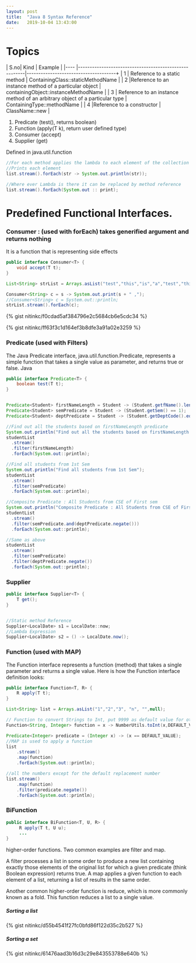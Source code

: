```yaml
---
layout: post
title:  "Java 8 Syntax Reference"
date:   2019-10-04 13:43:00
---
```


# Topics

| S.no| Kind                                                  | Example                              |
|---- |-------------------------------------------------------|--------------------------------------+
| 1  | Reference to a static method                          | ContainingClass::staticMethodName  |
| 2  |Reference to an instance method of a particular object | containingObject::instanceMethodName |
| 3  | Reference to an instance method of an arbitrary object of a particular type | ContainingType::methodName           |
| 4  |Reference to a constructor                             | ClassName::new                       |

1. Predicate (test(), returns boolean)
2. Function (apply(T k), return user defined type)
3. Consumer (accept)
4. Supplier (get)

Defined in java.util.function

```Java
//For each method applies the lambda to each element of the collection
//Prints each element
list.stream().forEach(str -> System.out.println(str));

//Where ever Lambda is there it can be replaced by method reference
list.stream().forEach(System.out :: print);

```

# Predefined Functional Interfaces.

### Consumer : (used with forEach) takes generified argument and returns nothing
It is a function that is representing side effects
```java
public interface Consumer<T> {
    void accept(T t);
}

List<String> strList = Arrays.asList("test","this","is","a","test","this","test","is","not","complex");

Consumer<String> c = s -> System.out.print(s + " ,");
//Consumer<String> c = System.out::println;
strList.stream().forEach(c);
```
{% gist nitinkc/f0cdad5af384796e2c5684cb6e5cdc34 %}

{% gist nitinkc/ff63f3c1d164ef3b8dfe3a91a02e3259 %}

### Predicate (used with Filters)

The Java Predicate interface, java.util.function.Predicate, represents a simple function that takes a single value as parameter, and returns true or false.
Java
```java
public interface Predicate<T> {
    boolean test(T t);
}


Predicate<Student> firstNameLength = Student -> (Student.getfName().length() <= 3);
Predicate<Student> semPredicate = Student -> (Student.getSem() == 1);
Predicate<Student> deptPredicate = Student -> (Student.getDeptCode().equalsIgnoreCase("mec"));

//Find out all the students based on firstNameLength predicate
System.out.println("Find out all the students based on firstNameLength predicate");
studentList
  .stream()
  .filter(firstNameLength)
  .forEach(System.out::println);

//Find all students from 1st Sem
System.out.println("Find all students from 1st Sem");
studentList
  .stream()
  .filter(semPredicate)
  .forEach(System.out::println);

//Composite Predicate : All Students from CSE of First sem
System.out.println("Composite Predicate : All Students from CSE of First sem");
studentList
  .stream()
  .filter(semPredicate.and(deptPredicate.negate()))
  .forEach(System.out::println);

//Same as above
studentList
  .stream()
  .filter(semPredicate)
  .filter(deptPredicate.negate())
  .forEach(System.out::println);
```

### Supplier
```java
public interface Supplier<T> {
    T get();
}


//Static method Reference
Supplier<LocalDate> s1 = LocalDate::now;
//Lambda Expression
Supplier<LocalDate> s2 = () -> LocalDate.now();

```

### Function (used with MAP)

The Function interface represents a function (method) that takes a single parameter and returns a single value. Here is how the Function interface definition looks:
```java
public interface Function<T, R> {
    R apply(T t);
}

List<String> list = Arrays.asList("1","2","3", "n", "",null);

// Function to convert Strings to Int, put 9999 as default value for other cases
Function<String, Integer> function = x -> NumberUtils.toInt(x,DEFAULT_VALUE);

Predicate<Integer> predicate = (Integer x) -> (x == DEFAULT_VALUE);
//MAP is used to apply a function
list
    .stream()
    .map(function)
    .forEach(System.out::println);

//all the numbers except for the default replacement number
list.stream()
    .map(function)
    .filter(predicate.negate())
    .forEach(System.out::println);
```

### BiFunction
```java
public interface BiFunction<T, U, R> {
     R apply(T t, U u);
     ...
}
```
higher-order functions. Two common examples are filter and map.

A filter processes a list in some order to produce a new list containing exactly those elements of the original list for which a given predicate (think Boolean expression) returns true.
A map applies a given function to each element of a list, returning a list of results in the same order.

Another common higher-order function is reduce, which is more commonly known as a fold. This function reduces a list to a single value.

##### Sorting a list

{% gist nitinkc/d55b4541f27fc0bfd86f122d35c2b527 %}

##### Sorting a set

{% gist nitinkc/61476aad3b16d3c29e843553788e640b %}
